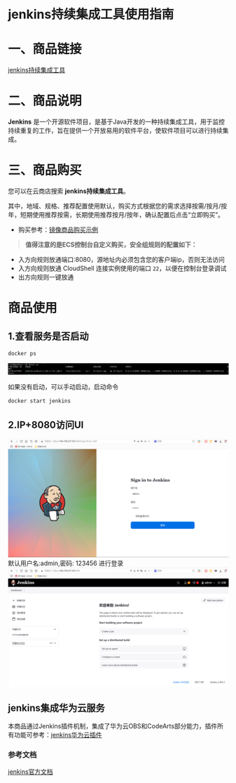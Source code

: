 # jenkins持续集成工具使用指南

# 一、商品链接

[jenkins持续集成工具]()

# 二、商品说明

**Jenkins** 是一个开源软件项目，是基于Java开发的一种持续集成工具，用于监控持续重复的工作，旨在提供一个开放易用的软件平台，使软件项目可以进行持续集成。

# 三、商品购买

您可以在云商店搜索 **jenkins持续集成工具**。

其中，地域、规格、推荐配置使用默认，购买方式根据您的需求选择按需/按月/按年，短期使用推荐按需，长期使用推荐按月/按年，确认配置后点击“立即购买”。

- 购买参考：[镜像商品购买示例](./镜像商品购买示例.md)

> **值得注意的是ECS控制台自定义购买，安全组规则的配置如下：**
* 入方向规则放通端口:8080，源地址内必须包含您的客户端ip，否则无法访问
* 入方向规则放通 CloudShell 连接实例使用的端口 `22`，以便在控制台登录调试
* 出方向规则一键放通

# 商品使用

## 1.查看服务是否启动

```bash
docker ps
```
![img.png](images/img_12.png)

如果没有启动，可以手动启动，启动命令
```bash
docker start jenkins
```
## 2.IP+8080访问UI
![img_1.png](images/img_13.png)
默认用户名:admin,密码: 123456 进行登录
![img_2.png](images/img_14.png)

## jenkins集成华为云服务

本商品通过Jenkins插件机制，集成了华为云OBS和CodeArts部分能力，插件所有功能可参考：[jenkins华为云插件](https://gitee.com/HuaweiCloudDeveloper/huaweicloud-jenkins-plugins)
### 参考文档

[jenkins官方文档](https://www.jenkins.io/doc/)
